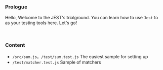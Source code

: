 ### Prologue
Hello, Welcome to the JEST's trialground. You can learn how to use `Jest` to as your testing tools here.
Let's go!

<br>

### Content
- `/src/sum.js`，`/test/sum.test.js` The easiest sample for setting up
- `/test/matcher.test.js` Sample of matchers
